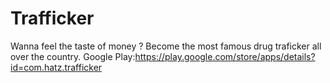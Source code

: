 # Trafficker
Wanna feel the taste of money ? Become the most famous drug traficker all over the country.
Google Play:https://play.google.com/store/apps/details?id=com.hatz.trafficker
